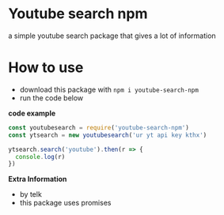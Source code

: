 # Youtube search npm
a simple youtube search package that gives a lot of information


# How to use
* download this package with `npm i youtube-search-npm`
* run the code below

__code example__

```javascript
const youtubesearch = require('youtube-search-npm') 
const ytsearch = new youtubesearch('ur yt api key kthx')

ytsearch.search('youtube').then(r => {
  console.log(r)
})
```



__Extra Information__
* by telk
* this package uses promises
